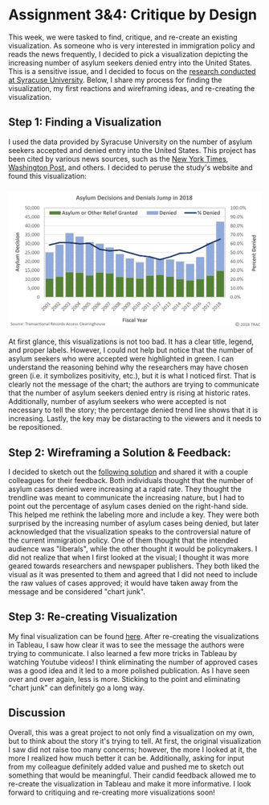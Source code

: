 # Assignment 3&4: Critique by Design

This week, we were tasked to find, critique, and re-create an existing visualization. As someone who is very interested in immigration policy and reads the news frequently, I decided to pick a visualization depicting the increasing number of asylum seekers denied entry into the United States. This is a sensitive issue, and I decided to focus on the [research conducted at Syracuse University](https://trac.syr.edu/immigration/reports/539/). Below, I share my process for finding the visualization, my first reactions and wireframing ideas, and re-creating the visualization.

## Step 1: Finding a Visualization
I used the data provided by Syracuse University on the number of asylum seekers accepted and denied entry into the United States. This project has been cited by various news sources, such as the [New York Times](https://www.nytimes.com/2006/07/31/us/31asylum.html), [Washington Post](https://www.washingtonpost.com/immigration/burgeoning-court-backlog-of-more-than-850000-cases-undercuts-trump-immigration-agenda/2019/05/01/09c0b84a-6b69-11e9-a66d-a82d3f3d96d5_story.html), and others. I decided to peruse the study's website and found this visualization:

### ![Figure 1: Visualization Created by the Research Team](/DataVizAsylumCases.png)

At first glance, this visualizations is not too bad. It has a clear title, legend, and proper labels. However, I could not help but notice that the number of asylum seekers who were accepted were highlighted in green. I can understand the reasoning behind why the researchers may have chosen green (i.e. it symbolizes positivity, etc.), but it is what I noticed first. That is clearly not the message of the chart; the authors are trying to communicate that the number of asylum seekers denied entry is rising at historic rates. Additionally, number of asylum seekers who were accepted is not necessary to tell the story; the percentage denied trend line shows that it is increasing. Lastly, the key may be distaracting to the viewers and it needs to be repositioned.

## Step 2: Wireframing a Solution & Feedback:
I decided to sketch out the [following solution](/DataVizWF1.jpeg) and shared it with a couple colleagues for their feedback. Both individuals thought that the number of asylum cases denied were increasing at a rapid rate. They thought the trendline was meant to communicate the increasing nature, but I had to point out the percentage of asylum cases denied on the right-hand side. This helped me rethink the labeling more and include a key. They were both surprised by the increasing number of asylum cases being denied, but later acknowledged that the visualization speaks to the controversial nature of the current immigration policy. One of them thought that the intended audience was "liberals", while the other thought it would be policymakers. I did not realize that when I first looked at the visual; I thought it was more geared towards researchers and newspaper publishers. They both liked the visual as it was presented to them and agreed that I did not need to include the raw values of cases approved; it would have taken away from the message and be considered "chart junk". 


## Step 3: Re-creating Visualization
My final visualization can be found [here](https://public.tableau.com/views/Assignment3_15806979417020/Sheet1?:display_count=y&publish=yes&:origin=viz_share_link). After re-creating the visualizations in Tableau, I saw how clear it was to see the message the authors were trying to communicate. I also learned a few more tricks in Tableau by watching Youtube videos! I think eliminating the number of approved cases was a good idea and it led to a more polished publication. As I have seen over and over again, less is more. Sticking to the point and eliminating "chart junk" can definitely go a long way.

## Discussion
Overall, this was a great project to not only find a visualization on my own, but to think about the story it's trying to tell. At first, the original visualization I saw did not raise too many concerns; however, the more I looked at it, the more I realized how much better it can be. Additionally, asking for input from my colleague definitely added value and pushed me to sketch out something that would be meaningful. Their candid feedback allowed me to re-create the visualization in Tableau and make it more informative. I look forward to critiquing and re-creating more visualizations soon!
